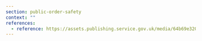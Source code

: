 ```yaml
---
section: public-order-safety
context: ""
references:
  - reference: https://assets.publishing.service.gov.uk/media/64b69e320ea2cb001315e4f6/E02929310_HMT_PESA_2023_Accessible.pdf
---
```

